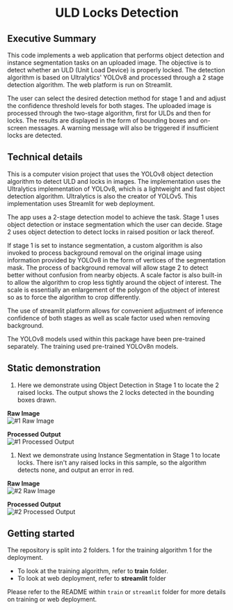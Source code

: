 <div align="center">
  <h1>ULD Locks Detection</h1>
</div>

## Executive Summary

This code implements a web application that performs object detection and instance segmentation tasks on an uploaded image. The objective is to detect whether an ULD (Unit Load Device) is properly locked. The detection algorithm is based on Ultralytics' YOLOv8 and processed through a 2 stage detection algorithm. The web platform is run on Streamlit.

The user can select the desired detection method for stage 1 and and adjust the confidence threshold levels for both stages. The uploaded image is processed through the two-stage algorithm, first for ULDs and then for locks. The results are displayed in the form of bounding boxes and on-screen messages. A warning message will also be triggered if insufficient locks are detected.

## Technical details

This is a computer vision project that uses the YOLOv8 object detection algorithm to detect ULD and locks in images. The implementation uses the Ultralytics implementation of YOLOv8, which is a lightweight and fast object detection algorithm. Ultralytics is also the creator of YOLOv5. This implementation uses Streamlit for web deployment.

The app uses a 2-stage detection model to achieve the task. Stage 1 uses object detection or instace segmentation which the user can decide. Stage 2 uses object detection to detect locks in raised position or lack thereof.

If stage 1 is set to instance segmentation, a custom algorithm is also invoked to process background removal on the original image using information provided by YOLOv8 in the form of vertices of the segmentation mask. The process of background removal will allow stage 2 to detect better without confusion from nearby objects. A scale factor is also built-in to allow the algorithm to crop less tightly around the object of interest. The scale is essentially an enlargement of the polygon of the object of interest so as to force the algorithm to crop differently.

The use of streamlit platform allows for convenient adjustment of inference confidence of both stages as well as scale factor used when removing background.

The YOLOv8 models used within this package have been pre-trained separately. The training used pre-trained YOLOv8n models.

## Static demonstration

1. Here we demonstrate using Object Detection in Stage 1 to locate the 2 raised locks. The output shows the 2 locks detected in the bounding boxes drawn.

**Raw Image**<br>
![#1 Raw Image](https://user-images.githubusercontent.com/86142858/220334321-8b44ae00-b8cc-4a4a-8b43-a58c18606b2c.jpg)

**Processed Output**<br>
![#1 Processed Output](https://user-images.githubusercontent.com/86142858/220334804-57dda9e1-5087-498d-8b10-3667c69a47d4.png)

1. Next we demonstrate using Instance Segmentation in Stage 1 to locate locks. There isn't any raised locks in this sample, so the algorithm detects none, and output an error in red.

**Raw Image**<br>
![#2 Raw Image](https://user-images.githubusercontent.com/86142858/220335210-1211f3c4-8868-43f7-9cbb-06b41fe9053b.png)

**Processed Output**<br>
![#2 Processed Output](https://user-images.githubusercontent.com/86142858/220335449-ebb2cebc-d81c-438d-bc37-20062aa9f6a4.png)

## Getting started

The repository is split into 2 folders. 1 for the training algorithm 1 for the deployment.

-   To look at the training algorithm, refer to **train** folder.
-   To look at web deployment, refer to **streamlit** folder

Please refer to the README within `train` or `streamlit` folder for more details on training or web deployment.
